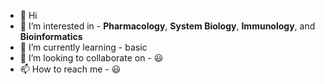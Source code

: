 - 👋 Hi
- 👀 I’m interested in - **Pharmacology**, **System Biology**, **Immunology**, and **Bioinformatics**
- 🌱 I’m currently learning - basic
- 💞️ I’m looking to collaborate on - 😃
- 📫 How to reach me - 😃

<!---
lksingagerda/lksingagerda is a ✨ special ✨ repository because its `README.md` (this file) appears on your GitHub profile.
You can click the Preview link to take a look at your changes.
--->
